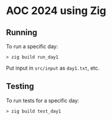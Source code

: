 # AOC 2024 using Zig

## Running

To run a specific day:
```
> zig build run_day1
```

Put input in `src/input` as `day1.txt`, etc.

## Testing

To run tests for a specific day:
```
> zig build test_day1
```


